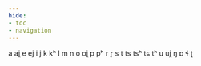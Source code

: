 ```yaml
---
hide:
- toc
- navigation
---
```

a
ai̯
e
ei̯
i
j
k
kʰ
l
m
n
o
oi̯
p
pʰ
r
r̥
s
t
ts
tsʰ
tɕ
tʰ
u
ui̯
ŋ
ɒ
ɬ
ʈ
